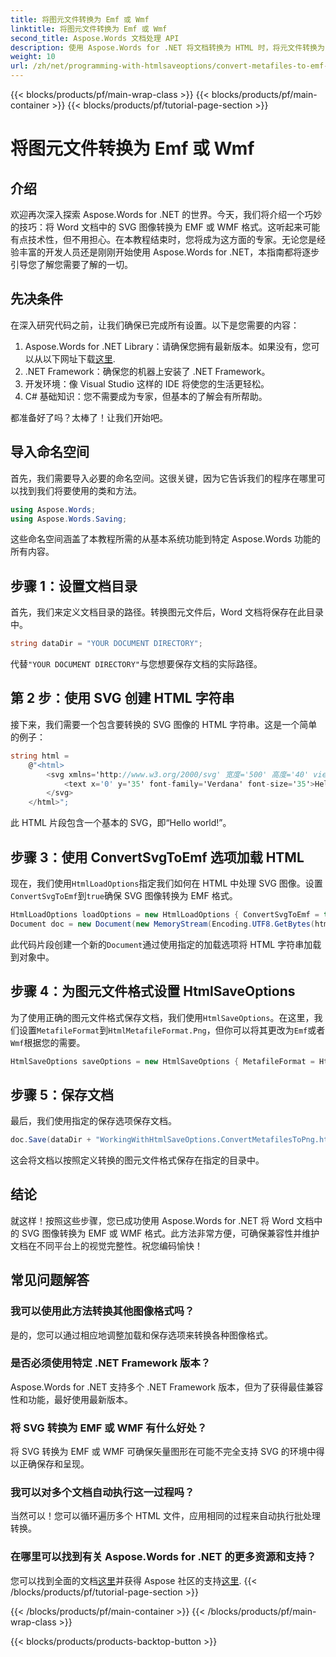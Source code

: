 ```yaml
---
title: 将图元文件转换为 Emf 或 Wmf
linktitle: 将图元文件转换为 Emf 或 Wmf
second_title: Aspose.Words 文档处理 API
description: 使用 Aspose.Words for .NET 将文档转换为 HTML 时，将元文件转换为 EMF 或 WMF 格式的分步指南。
weight: 10
url: /zh/net/programming-with-htmlsaveoptions/convert-metafiles-to-emf-or-wmf/
---
```


{{< blocks/products/pf/main-wrap-class >}}
{{< blocks/products/pf/main-container >}}
{{< blocks/products/pf/tutorial-page-section >}}

# 将图元文件转换为 Emf 或 Wmf

## 介绍

欢迎再次深入探索 Aspose.Words for .NET 的世界。今天，我们将介绍一个巧妙的技巧：将 Word 文档中的 SVG 图像转换为 EMF 或 WMF 格式。这听起来可能有点技术性，但不用担心。在本教程结束时，您将成为这方面的专家。无论您是经验丰富的开发人员还是刚刚开始使用 Aspose.Words for .NET，本指南都将逐步引导您了解您需要了解的一切。

## 先决条件

在深入研究代码之前，让我们确保已完成所有设置。以下是您需要的内容：

1.  Aspose.Words for .NET Library：请确保您拥有最新版本。如果没有，您可以从以下网址下载[这里](https://releases.aspose.com/words/net/).
2. .NET Framework：确保您的机器上安装了 .NET Framework。
3. 开发环境：像 Visual Studio 这样的 IDE 将使您的生活更轻松。
4. C# 基础知识：您不需要成为专家，但基本的了解会有所帮助。

都准备好了吗？太棒了！让我们开始吧。

## 导入命名空间

首先，我们需要导入必要的命名空间。这很关键，因为它告诉我们的程序在哪里可以找到我们将要使用的类和方法。

```csharp
using Aspose.Words;
using Aspose.Words.Saving;
```

这些命名空间涵盖了本教程所需的从基本系统功能到特定 Aspose.Words 功能的所有内容。

## 步骤 1：设置文档目录

首先，我们来定义文档目录的路径。转换图元文件后，Word 文档将保存在此目录中。

```csharp
string dataDir = "YOUR DOCUMENT DIRECTORY";
```

代替`"YOUR DOCUMENT DIRECTORY"`与您想要保存文档的实际路径。

## 第 2 步：使用 SVG 创建 HTML 字符串

接下来，我们需要一个包含要转换的 SVG 图像的 HTML 字符串。这是一个简单的例子：

```csharp
string html = 
    @"<html>
        <svg xmlns='http://www.w3.org/2000/svg' 宽度='500' 高度='40' viewBox='0 0 500 40'>
            <text x='0' y='35' font-family='Verdana' font-size='35'>Hello world!</text>
        </svg>
    </html>";
```

此 HTML 片段包含一个基本的 SVG，即“Hello world!”。

## 步骤 3：使用 ConvertSvgToEmf 选项加载 HTML

现在，我们使用`HtmlLoadOptions`指定我们如何在 HTML 中处理 SVG 图像。设置`ConvertSvgToEmf`到`true`确保 SVG 图像转换为 EMF 格式。

```csharp
HtmlLoadOptions loadOptions = new HtmlLoadOptions { ConvertSvgToEmf = true };
Document doc = new Document(new MemoryStream(Encoding.UTF8.GetBytes(html)), loadOptions);
```

此代码片段创建一个新的`Document`通过使用指定的加载选项将 HTML 字符串加载到对象中。

## 步骤 4：为图元文件格式设置 HtmlSaveOptions

为了使用正确的图元文件格式保存文档，我们使用`HtmlSaveOptions`。在这里，我们设置`MetafileFormat`到`HtmlMetafileFormat.Png`，但你可以将其更改为`Emf`或者`Wmf`根据您的需要。

```csharp
HtmlSaveOptions saveOptions = new HtmlSaveOptions { MetafileFormat = HtmlMetafileFormat.Png };
```

## 步骤 5：保存文档

最后，我们使用指定的保存选项保存文档。

```csharp
doc.Save(dataDir + "WorkingWithHtmlSaveOptions.ConvertMetafilesToPng.html", saveOptions);
```

这会将文档以按照定义转换的图元文件格式保存在指定的目录中。

## 结论

就这样！按照这些步骤，您已成功使用 Aspose.Words for .NET 将 Word 文档中的 SVG 图像转换为 EMF 或 WMF 格式。此方法非常方便，可确保兼容性并维护文档在不同平台上的视觉完整性。祝您编码愉快！

## 常见问题解答

### 我可以使用此方法转换其他图像格式吗？
是的，您可以通过相应地调整加载和保存选项来转换各种图像格式。

### 是否必须使用特定 .NET Framework 版本？
Aspose.Words for .NET 支持多个 .NET Framework 版本，但为了获得最佳兼容性和功能，最好使用最新版本。

### 将 SVG 转换为 EMF 或 WMF 有什么好处？
将 SVG 转换为 EMF 或 WMF 可确保矢量图形在可能不完全支持 SVG 的环境中得以正确保存和呈现。

### 我可以对多个文档自动执行这一过程吗？
当然可以！您可以循环遍历多个 HTML 文件，应用相同的过程来自动执行批处理转换。

### 在哪里可以找到有关 Aspose.Words for .NET 的更多资源和支持？
您可以找到全面的文档[这里](https://reference.aspose.com/words/net/)并获得 Aspose 社区的支持[这里](https://forum.aspose.com/c/words/8).
{{< /blocks/products/pf/tutorial-page-section >}}

{{< /blocks/products/pf/main-container >}}
{{< /blocks/products/pf/main-wrap-class >}}

{{< blocks/products/products-backtop-button >}}
